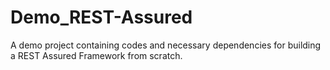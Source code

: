 # Demo_REST-Assured
A demo project containing codes and necessary dependencies for building a REST Assured Framework from scratch.
